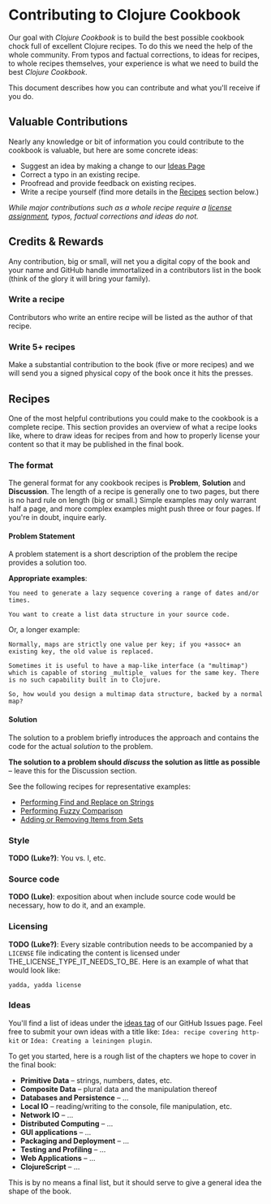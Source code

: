 # Contributing to Clojure Cookbook

Our goal with *Clojure Cookbook* is to build the best possible cookbook chock full of excellent Clojure recipes. To do this we need the help of the whole community. From typos and factual corrections, to ideas for recipes, to whole recipes themselves, your experience is what we need to build the best *Clojure Cookbook*.

This document describes how you can contribute and what you'll receive if you do.

## Valuable Contributions

Nearly any knowledge or bit of information you could contribute to the cookbook is valuable, but here are some concrete ideas:

* Suggest an idea by making a change to our [Ideas Page](#)
* Correct a typo in an existing recipe.
* Proofread and provide feedback on existing recipes.
* Write a recipe yourself (find more details in the [Recipes](#Recipes) section below.)

*While major contributions such as a whole recipe require a [license assignment](#licensing), typos, factual corrections and ideas do not.*


## Credits & Rewards

Any contribution, big or small, will net you a digital copy of the book and your name and GitHub handle immortalized in a contributors list in the book (think of the glory it will bring your family). 

### Write a recipe

Contributors who write an entire recipe will be listed as the author of that recipe.

### Write 5+ recipes

Make a substantial contribution to the book (five or more recipes) and we will send you a signed physical copy of the book once it hits the presses.

## Recipes

One of the most helpful contributions you could make to the cookbook is a complete recipe. This section provides an overview of what a recipe looks like, where to draw ideas for recipes from and how to properly license your content so that it may be published in the final book.

### The format

The general format for any cookbook recipes is **Problem**, **Solution** and **Discussion**. The length of a recipe is generally one to two pages, but there is no hard rule on length (big or small.) Simple examples may only warrant half a page, and more complex examples might push three or four pages. If you're in doubt, inquire early.

#### Problem Statement

A problem statement is a short description of the problem the recipe provides a solution too.

**Appropriate examples**:

```
You need to generate a lazy sequence covering a range of dates and/or times.
```

```
You want to create a list data structure in your source code.
```

Or, a longer example:

```
Normally, maps are strictly one value per key; if you +assoc+ an
existing key, the old value is replaced.

Sometimes it is useful to have a map-like interface (a "multimap")
which is capable of storing _multiple_ values for the same key. There
is no such capability built in to Clojure.

So, how would you design a multimap data structure, backed by a normal
map?
```

#### Solution

The solution to a problem briefly introduces the approach and contains the code for the actual *solution* to the problem.

**The solution to a problem should *discuss* the solution as little as possible** – leave this for the Discussion section.

See the following recipes for representative examples:

* [Performing Find and Replace on Strings](primitive-data/strings/find-and-replace/find-and-replace.asciidoc)
* [Performing Fuzzy Comparison](primitive-data/math/fuzzy-comparison/fuzzy-comparison.asciidoc)
* [Adding or Removing Items from Sets](composite-data/sets/adding-and-removing/adding-and-removing.asciidoc)


### Style

**TODO (Luke?)**: You vs. I, etc.

### Source code

**TODO (Luke)**: exposition about when include source code would be necessary, how to do it, and an example.

### Licensing

**TODO (Luke?)**:
Every sizable contribution needs to be accompanied by a `LICENSE` file indicating the content is licensed under THE_LICENSE_TYPE_IT_NEEDS_TO_BE. Here is an example of what that would look like:

```text
yadda, yadda license
```

### Ideas

You'll find a list of ideas under the [ideas tag](https://github.com/levand/clojure-cookbook/issues?labels=idea&milestone=&page=1&state=open) of our GitHub Issues page. Feel free to submit your own ideas with a title like: `Idea: recipe covering http-kit` or `Idea: Creating a leiningen plugin`. 

To get you started, here is a rough list of the chapters we hope to cover in the final book:

* **Primitive Data** – strings, numbers, dates, etc.
* **Composite Data** – plural data and the manipulation thereof
* **Databases and Persistence** – ...
* **Local IO** – reading/writing to the console, file manipulation, etc.
* **Network IO** – ... 
* **Distributed Computing** – …
* **GUI applications** – …
* **Packaging and Deployment** – ...
* **Testing and Profiling** – …
* **Web Applications** – …
* **ClojureScript** – …

This is by no means a final list, but it should serve to give a general idea the shape of the book.
